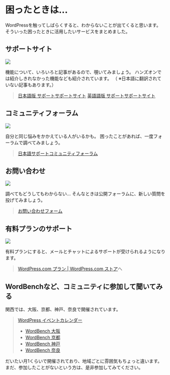 # 困ったときは...

WordPressを触ってしばらくすると、わからないことが出てくると思います。
そういった困ったときに活用したいサービスをまとめました。

## サポートサイト
![](https://i.imgur.com/Njll2ed.png)

機能について、いろいろと記事があるので、覗いてみましょう。
ハンズオンでは紹介しきれなかった機能なども紹介されています。
（ ※日本語に翻訳されていない記事もあります。）

> [日本語版 サポートサポートサイト](https://ja.support.wordpress.com/) 
> [英語語版 サポートサポートサイト](https://en.support.wordpress.com/) 


## コミュニティフォーラム
![](https://i.imgur.com/ePKSmLu.png)

自分と同じ悩みをかかえている人がいるかも。
困ったことがあれば、一度フォーラムで調べてみましょう。

> [日本語サポートコミュニティフォーラム](https://ja.forums.wordpress.com/)


## お問い合わせ

![](https://i.imgur.com/1PjKo3d.png)

調べてもどうしてもわからない...
そんなときは公開フォーラムに、新しい質問を投げてみましょう。

> [お問い合わせフォーム](https://wordpress.com/help/contact)


## 有料プランのサポート

![](https://i.imgur.com/0yBTfyh.png)

有料プランにすると、メールとチャットによるサポートが受けられるようになります。

> [WordPress.com プラン | WordPress.com ストア](https://ja.wordpress.com/pricing/)へ


## WordBenchなど、コミュニティに参加して聞いてみる

関西では、大阪、京都、神戸、奈良で開催されています。

> [WordPress イベントカレンダー](https://calendar.google.com/calendar/embed?src=wpja.team@gmail.com)
> * [WordBench 大阪](http://wordbench.org/groups/osaka/)
> * [WordBench 京都](http://wordbench.org/groups/kyoto/)
> * [WordBench 神戸](http://wordbench.org/groups/kobe/)
> * [WordBench 奈良](http://wordbench.org/groups/nara/)

だいたい月1くらいで開催されており、地域ごとに雰囲気もちょっと違います。
まだ、参加したことがないという方は、是非参加してみてください。